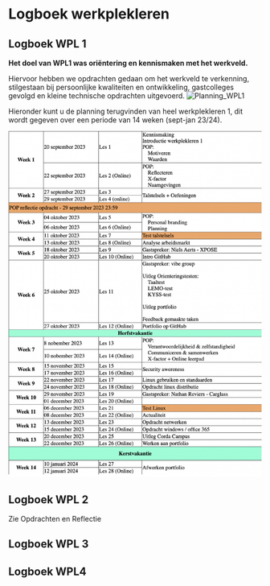 # Logboek werkplekleren

## Logboek WPL 1
**Het doel van WPL1 was oriëntering en kennismaken met het werkveld.**

Hiervoor hebben we opdrachten gedaan om het werkveld te verkenning, stilgestaan bij persoonlijke
kwaliteiten en ontwikkeling, gastcolleges gevolgd en kleine technische opdrachten uitgevoerd.
![Planning_WPL1](https://github.com/PXL-Digital-SNE-Werkplekleren/portfolio-ThyrsaEertmansPXL/assets/116871338/32bd7491-aede-4d57-86c3-7dfe353c3d46)


Hieronder kunt u de planning terugvinden van heel werkplekleren 1, dit wordt gegeven over een periode van 14 weken (sept-jan 23/24).

![Alt Text](../images/WeekplanningWPL1.png)

## Logboek WPL 2
Zie Opdrachten en Reflectie

## Logboek WPL 3

## Logboek WPL4
